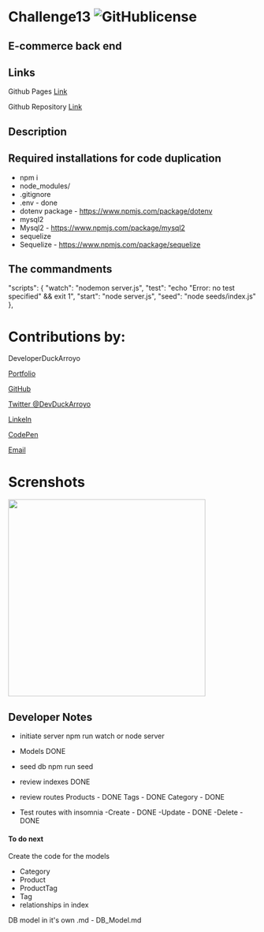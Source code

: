 # Challenge13 ![GitHublicense](https://img.shields.io/npm/l/express?style=for-the-badge)

## E-commerce back end

## Links

Github Pages [Link]()

Github Repository [Link]()

## Description

## Required installations for code duplication

- npm i
- node_modules/
- .gitignore
- .env - done
- dotenv package - https://www.npmjs.com/package/dotenv
- mysql2
- Mysql2 - https://www.npmjs.com/package/mysql2
- sequelize
- Sequelize - https://www.npmjs.com/package/sequelize

## The commandments

"scripts": {
"watch": "nodemon server.js",
"test": "echo \"Error: no test specified\" && exit 1",
"start": "node server.js",
"seed": "node seeds/index.js"
},

# Contributions by:

DeveloperDuckArroyo

[Portfolio](https://duckarroyo.github.io/challenge2/)

[GitHub](https://github.com/DuckArroyo)

[Twitter @DevDuckArroyo](https://twitter.com/DevDuckArroyo)

[LinkeIn](https://www.linkedin.com/in/duckarroyo/)

[CodePen](https://codepen.io/DeveloperDuckArroyo)

[Email](mailto:DeveloperDuckArroyo@gmail.com)

# Screnshots

<img src="./.png" style="width: 400px">

## Developer Notes

- initiate server
  npm run watch or node server

- Models
  DONE

- seed db
  npm run seed

- review indexes
  DONE
- review routes
  Products - DONE
  Tags - DONE
  Category - DONE
- Test routes with insomnia
  -Create - DONE
  -Update - DONE
  -Delete - DONE

#### To do next

Create the code for the models

- Category
- Product
- ProductTag
- Tag
- relationships in index

DB model in it's own .md - DB_Model.md
